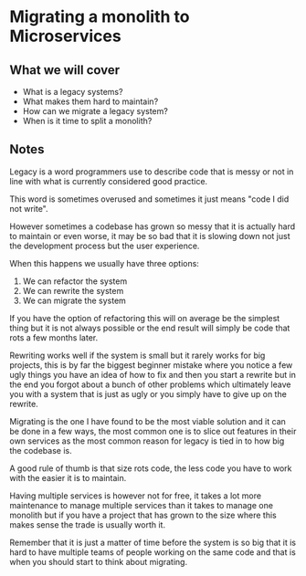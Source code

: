 # Migrating a monolith to Microservices

## What we will cover

* What is a legacy systems?
* What makes them hard to maintain?
* How can we migrate a legacy system?
* When is it time to split a monolith?

## Notes

Legacy is a word programmers use to describe code that is messy or not in line
with what is currently considered good practice.

This word is sometimes overused and sometimes it just means "code I did not write".

However sometimes a codebase has grown so messy that it is actually hard to maintain
or even worse, it may be so bad that it is slowing down not just the development process but the user experience.

When this happens we usually have three options:

1. We can refactor the system
2. We can rewrite the system
3. We can migrate the system

If you have the option of refactoring this will on average be the simplest thing but
it is not always possible or the end result will simply be code that rots a few months
later.

Rewriting works well if the system is small but it rarely works for big projects, this
is by far the biggest beginner mistake where you notice a few ugly things you have an
idea of how to fix and then you start a rewrite but in the end you forgot about a bunch
of other problems which ultimately leave you with a system that is just as ugly or
you simply have to give up on the rewrite.

Migrating is the one I have found to be the most viable solution and it can be done
in a few ways, the most common one is to slice out features in their own services
as the most common reason for legacy is tied in to how big the codebase is.

A good rule of thumb is that size rots code, the less code you have to work with
the easier it is to maintain.

Having multiple services is however not for free, it takes a lot more maintenance
to manage multiple services than it takes to manage one monolith but if you have 
a project that has grown to the size where this makes sense the trade is usually 
worth it.

Remember that it is just a matter of time before the system is so big that it is hard to have multiple teams of people working on the same code and that is when you should start to think about migrating.
